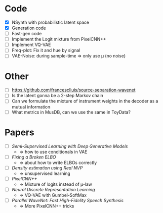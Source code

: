 # Code

- [x] NSynth with probabilistic latent space
- [x] Generation code
- [ ] Fast-gen code
- [ ] Implement the Logit mixture from PixelCNN++
- [ ] Implement VQ-VAE
- [ ] Freq-plot: Fix it and hue by signal
- [ ] VAE-Noise: during sample-time ⇒ only use μ (no noise)

# Other

- [ ] https://github.com/francesclluis/source-separation-wavenet 
- [ ] Is the latent gonna be a 2-step Markov chain
- [ ] Can we formulate the mixture of instrument weights in the decoder as a
    mutual information
- [ ] What metrics in MusDB, can we use the same in ToyData?

# Papers

- [ ] _Semi-Supervised Learning with Deep Generative Models_
    - ⇒ how to use conditionals in VAE 
- [ ] _Fixing a Broken ELBO_
    - ⇒ about how to write ELBOs correctly
- [ ] _Density estimation using Real NVP_
    - ⇒ unsupervised learning
- [ ] _PixelCNN++_
    - ⇒ Mixture of logits instead of μ-law
- [ ] _Neural Discrete Representation Learning_
    - ⇒ VQ-VAE with Gumbel-SoftMax
- [ ] _Parallel WaveNet: Fast High-Fidelity Speech Synthesis_
    - ⇒ More PixelCNN++ tricks
 
